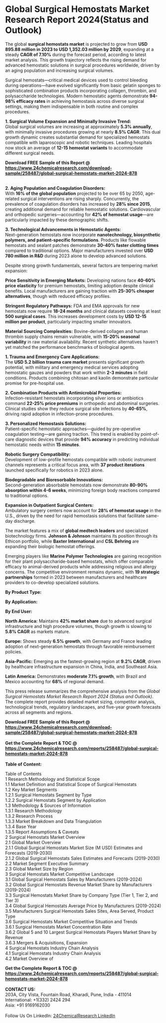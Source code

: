 <h1>Global Surgical Hemostats Market Research Report 2024(Status and Outlook)</h1><p>The global <strong>surgical hemostats market</strong> is projected to grow from <strong>USD 895.88 million in 2023 to USD 1,352.03 million by 2029</strong>, expanding at a steady <strong>CAGR of 7.10%</strong> during the forecast period, according to latest market analysis. This growth trajectory reflects the rising demand for advanced hemostatic solutions in surgical procedures worldwide, driven by an aging population and increasing surgical volumes.</p><p>Surgical hemostats—critical medical devices used to control bleeding during operations—have evolved significantly from basic gelatin sponges to sophisticated combination products incorporating collagen, thrombin, and polysaccharide technologies. Modern hemostatic agents demonstrate <strong>94-98% efficacy rates</strong> in achieving hemostasis across diverse surgical settings, making them indispensable in both routine and complex procedures.</p><p><strong>1. Surgical Volume Expansion and Minimally Invasive Trend:</strong><br>
Global surgical volumes are increasing at approximately <strong>5.3% annually</strong>, with minimally invasive procedures growing at nearly <strong>8.5% CAGR</strong>. This dual growth dynamic creates substantial demand for specialized hemostats compatible with laparoscopic and robotic techniques. Leading hospitals now stock an average of <strong>12-15 hemostat variants</strong> to accommodate different surgical needs.</p><div><b>Download FREE Sample of this Report @ 
            <a href="https://www.24chemicalresearch.com/download-sample/258487/global-surgical-hemostats-market-2024-878">
            https://www.24chemicalresearch.com/download-sample/258487/global-surgical-hemostats-market-2024-878</a></b></div><br><p><strong>2. Aging Population and Coagulation Disorders:</strong><br>
With <strong>16% of the global population</strong> projected to be over 65 by 2050, age-related surgical interventions are rising sharply. Concurrently, the prevalence of coagulation disorders has increased by <strong>28% since 2015</strong>, creating additional demand for reliable hemostatic solutions. Cardiovascular and orthopedic surgeries—accounting for <strong>42% of hemostat usage</strong>—are particularly impacted by these demographic shifts.</p><p><strong>3. Technological Advancements in Hemostatic Agents:</strong><br>
Next-generation hemostats now incorporate <strong>nanotechnology, biosynthetic polymers, and patient-specific formulations</strong>. Products like flowable hemostats and sealant patches demonstrate <strong>30-40% faster clotting times</strong> compared to traditional options. Major manufacturers invested over <strong>USD 780 million in R&amp;D</strong> during 2023 alone to develop advanced solutions.</p><p>Despite strong growth fundamentals, several factors are tempering market expansion:</p><p><strong>Price Sensitivity in Emerging Markets:</strong> Developing nations face <strong>40-60% price elasticity</strong> for premium hemostats, limiting adoption despite clinical benefits. Local manufacturers are gaining traction with <strong>25-30% cheaper alternatives</strong>, though with reduced efficacy profiles.</p><p><strong>Stringent Regulatory Pathways:</strong> FDA and EMA approvals for new hemostats now require <strong>18-24 months</strong> and clinical datasets covering at least <strong>500 surgical cases</strong>. This increases development costs by <strong>USD 12-15 million per product</strong>, particularly impacting smaller innovators.</p><p><strong>Material Sourcing Complexities:</strong> Bovine-derived collagen and human thrombin supply chains remain vulnerable, with <strong>15-20% seasonal variability</strong> in raw material availability. Recent synthetic alternatives haven't yet matched the performance benchmarks of biological agents.</p><p><strong>1. Trauma and Emergency Care Applications:</strong><br>
The <strong>USD 5.2 billion trauma care market</strong> presents significant growth potential, with military and emergency medical services adopting hemostatic gauzes and powders that work within <strong>2-3 minutes</strong> in field conditions. Products combining chitosan and kaolin demonstrate particular promise for pre-hospital use.</p><p><strong>2. Combination Products with Antimicrobial Properties:</strong><br>
Infection-resistant hemostats incorporating silver ions or antibiotics command <strong>22-25% price premiums</strong> in orthopedic and abdominal surgeries. Clinical studies show they reduce surgical site infections by <strong>40-65%</strong>, driving rapid adoption in infection-prone procedures.</p><p><strong>3. Personalized Hemostasis Solutions:</strong><br>
Patient-specific hemostatic approaches—guided by pre-operative coagulation testing—are gaining traction. This trend is enabled by point-of-care diagnostic devices that provide <strong>94% accuracy</strong> in predicting individual hemostatic needs within <strong>15 minutes</strong>.</p><p><strong>Robotic Surgery Compatibility:</strong><br>
	Development of low-profile hemostats compatible with robotic instrument channels represents a critical focus area, with <strong>37 product iterations</strong> launched specifically for robotics in 2023 alone.</p><p><strong>Biodegradable and Bioresorbable Innovations:</strong><br>
	Second-generation absorbable hemostats now demonstrate <strong>80-90% absorption within 4-6 weeks</strong>, minimizing foreign body reactions compared to traditional options.</p><p><strong>Expansion in Outpatient Surgical Centers:</strong><br>
	Ambulatory surgery centers now account for <strong>28% of hemostat usage</strong> in the U.S., driven by the need for rapid hemostasis solutions that facilitate same-day discharge.</p><p>The market features a mix of <strong>global medtech leaders</strong> and specialized biotechnology firms. <strong>Johnson &amp; Johnson</strong> maintains its position through its Ethicon portfolio, while <strong>Baxter International</strong> and <strong>CSL Behring</strong> are expanding their biologic hemostat offerings.</p><p>Emerging players like <strong>Marine Polymer Technologies</strong> are gaining recognition for their plant polysaccharide-based hemostats, which offer comparable efficacy to animal-derived products while addressing religious and allergy concerns. The competitive environment remains dynamic, with <strong>19 strategic partnerships</strong> formed in 2023 between manufacturers and healthcare providers to co-develop specialized solutions.</p><p><strong>By Product Type:</strong></p><p><strong>By Application:</strong></p><p><strong>By End User:</strong></p><p><strong>North America:</strong> Maintains <strong>42% market share</strong> due to advanced surgical infrastructure and high procedure volumes, though growth is slowing to <strong>5.8% CAGR</strong> as markets mature.</p><p><strong>Europe:</strong> Shows steady <strong>6.5% growth</strong>, with Germany and France leading adoption of next-generation hemostats through favorable reimbursement policies.</p><p><strong>Asia-Pacific:</strong> Emerging as the fastest-growing region at <strong>9.2% CAGR</strong>, driven by healthcare infrastructure expansion in China, India, and Southeast Asia.</p><p><strong>Latin America:</strong> Demonstrates <strong>moderate 7.1% growth</strong>, with Brazil and Mexico accounting for <strong>68%</strong> of regional demand.</p><p>This press release summarizes the comprehensive analysis from the <em>Global Surgical Hemostats Market Research Report 2024 (Status and Outlook)</em>. The complete report provides detailed market sizing, competitor analysis, technological trends, regulatory landscapes, and five-year growth forecasts across all segments and regions.</p><div><b>Download FREE Sample of this Report @ 
            <a href="https://www.24chemicalresearch.com/download-sample/258487/global-surgical-hemostats-market-2024-878">
            https://www.24chemicalresearch.com/download-sample/258487/global-surgical-hemostats-market-2024-878</a></b></div><br><div><b>Get the Complete Report & TOC @ 
            <a href="https://www.24chemicalresearch.com/reports/258487/global-surgical-hemostats-market-2024-878">
            https://www.24chemicalresearch.com/reports/258487/global-surgical-hemostats-market-2024-878</a></b></div><br>
            <b>Table of Content:</b><p>Table of Contents<br />
1 Research Methodology and Statistical Scope<br />
1.1 Market Definition and Statistical Scope of Surgical Hemostats<br />
1.2 Key Market Segments<br />
1.2.1 Surgical Hemostats Segment by Type<br />
1.2.2 Surgical Hemostats Segment by Application<br />
1.3 Methodology & Sources of Information<br />
1.3.1 Research Methodology<br />
1.3.2 Research Process<br />
1.3.3 Market Breakdown and Data Triangulation<br />
1.3.4 Base Year<br />
1.3.5 Report Assumptions & Caveats<br />
2 Surgical Hemostats Market Overview<br />
2.1 Global Market Overview<br />
2.1.1 Global Surgical Hemostats Market Size (M USD) Estimates and Forecasts (2019-2030)<br />
2.1.2 Global Surgical Hemostats Sales Estimates and Forecasts (2019-2030)<br />
2.2 Market Segment Executive Summary<br />
2.3 Global Market Size by Region<br />
3 Surgical Hemostats Market Competitive Landscape<br />
3.1 Global Surgical Hemostats Sales by Manufacturers (2019-2024)<br />
3.2 Global Surgical Hemostats Revenue Market Share by Manufacturers (2019-2024)<br />
3.3 Surgical Hemostats Market Share by Company Type (Tier 1, Tier 2, and Tier 3)<br />
3.4 Global Surgical Hemostats Average Price by Manufacturers (2019-2024)<br />
3.5 Manufacturers Surgical Hemostats Sales Sites, Area Served, Product Type<br />
3.6 Surgical Hemostats Market Competitive Situation and Trends<br />
3.6.1 Surgical Hemostats Market Concentration Rate<br />
3.6.2 Global 5 and 10 Largest Surgical Hemostats Players Market Share by Revenue<br />
3.6.3 Mergers & Acquisitions, Expansion<br />
4 Surgical Hemostats Industry Chain Analysis<br />
4.1 Surgical Hemostats Industry Chain Analysis<br />
4.2 Market Overview of</p><div><b>Get the Complete Report & TOC @ 
            <a href="https://www.24chemicalresearch.com/reports/258487/global-surgical-hemostats-market-2024-878">
            https://www.24chemicalresearch.com/reports/258487/global-surgical-hemostats-market-2024-878</a></b></div><br><b>CONTACT US:</b><br>
            203A, City Vista, Fountain Road, Kharadi, Pune, India - 411014<br>
            International: +1(332) 2424 294<br>
            Asia: +91 9169162030 <br><br>
            Follow Us On LinkedIn: <a href="https://www.linkedin.com/company/24chemicalresearch/">24ChemicalResearch LinkedIn</a>